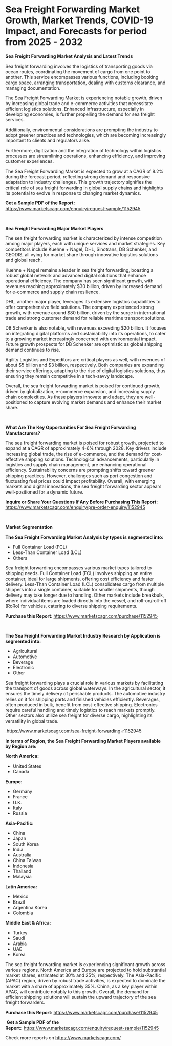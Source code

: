 <p><h1>Sea Freight Forwarding Market Growth, Market Trends, COVID-19 Impact, and Forecasts for period from 2025 - 2032</h1></p><p><strong>Sea Freight Forwarding Market Analysis and Latest Trends</strong></p>
<p><p>Sea freight forwarding involves the logistics of transporting goods via ocean routes, coordinating the movement of cargo from one point to another. This service encompasses various functions, including booking cargo space, arranging transportation, dealing with customs clearance, and managing documentation. </p><p>The Sea Freight Forwarding Market is experiencing notable growth, driven by increasing global trade and e-commerce activities that necessitate efficient logistics solutions. Enhanced infrastructure, especially in developing economies, is further propelling the demand for sea freight services. </p><p>Additionally, environmental considerations are prompting the industry to adopt greener practices and technologies, which are becoming increasingly important to clients and regulators alike. </p><p>Furthermore, digitization and the integration of technology within logistics processes are streamlining operations, enhancing efficiency, and improving customer experiences. </p><p>The Sea Freight Forwarding Market is expected to grow at a CAGR of 8.2% during the forecast period, reflecting strong demand and responsive adaptation to industry challenges. This growth trajectory signifies the critical role of sea freight forwarding in global supply chains and highlights its potential to evolve in response to changing market dynamics.</p></p>
<p><strong>Get a Sample PDF of the Report:&nbsp;</strong> <a href="https://www.marketscagr.com/enquiry/request-sample/1152945?utm_campaign=3263&utm_medium=2&utm_source=Github&utm_content=ia&utm_term=11032025&utm_id=sea-freight-forwarding">https://www.marketscagr.com/enquiry/request-sample/1152945</a></p>
<p>&nbsp;</p>
<p><strong>Sea Freight Forwarding Major Market Players</strong></p>
<p><p>The sea freight forwarding market is characterized by intense competition among major players, each with unique services and market strategies. Key competitors include Kuehne + Nagel, DHL, Sinotrans, DB Schenker, and GEODIS, all vying for market share through innovative logistics solutions and global reach.</p><p>Kuehne + Nagel remains a leader in sea freight forwarding, boasting a robust global network and advanced digital solutions that enhance operational efficiency. The company has seen significant growth, with revenues reaching approximately $30 billion, driven by increased demand for e-commerce and supply chain resilience.</p><p>DHL, another major player, leverages its extensive logistics capabilities to offer comprehensive field solutions. The company experienced strong growth, with revenue around $80 billion, driven by the surge in international trade and strong customer demand for reliable maritime transport solutions.</p><p>DB Schenker is also notable, with revenues exceeding $20 billion. It focuses on integrating digital platforms and sustainability into its operations, to cater to a growing market increasingly concerned with environmental impact. Future growth prospects for DB Schenker are optimistic as global shipping demand continues to rise.</p><p>Agility Logistics and Expeditors are critical players as well, with revenues of about $5 billion and $3 billion, respectively. Both companies are expanding their service offerings, adapting to the rise of digital logistics solutions, thus ensuring they remain competitive in a tech-savvy landscape.</p><p>Overall, the sea freight forwarding market is poised for continued growth, driven by globalization, e-commerce expansion, and increasing supply chain complexities. As these players innovate and adapt, they are well-positioned to capture evolving market demands and enhance their market share.</p></p>
<p>&nbsp;</p>
<p><strong>What Are The Key Opportunities For Sea Freight Forwarding Manufacturers?</strong></p>
<p><p>The sea freight forwarding market is poised for robust growth, projected to expand at a CAGR of approximately 4-6% through 2028. Key drivers include increasing global trade, the rise of e-commerce, and the demand for cost-effective shipping solutions. Technological advancements, particularly in logistics and supply chain management, are enhancing operational efficiency. Sustainability concerns are prompting shifts toward greener shipping practices. However, challenges such as port congestion and fluctuating fuel prices could impact profitability. Overall, with emerging markets and digital innovations, the sea freight forwarding sector appears well-positioned for a dynamic future.</p></p>
<p><strong>Inquire or Share Your Questions If Any Before Purchasing This Report:</strong> <a href="https://www.marketscagr.com/enquiry/pre-order-enquiry/1152945?utm_campaign=3263&utm_medium=2&utm_source=Github&utm_content=ia&utm_term=11032025&utm_id=sea-freight-forwarding">https://www.marketscagr.com/enquiry/pre-order-enquiry/1152945</a></p>
<p>&nbsp;</p>
<p><strong>Market Segmentation</strong></p>
<p><strong>The Sea Freight Forwarding Market Analysis by types is segmented into:</strong></p>
<p><ul><li>Full Container Load (FCL)</li><li>Less-Than Container Load (LCL)</li><li>Others</li></ul></p>
<p><p>Sea freight forwarding encompasses various market types tailored to shipping needs. Full Container Load (FCL) involves shipping an entire container, ideal for large shipments, offering cost efficiency and faster delivery. Less-Than Container Load (LCL) consolidates cargo from multiple shippers into a single container, suitable for smaller shipments, though delivery may take longer due to handling. Other markets include breakbulk, where individual items are loaded directly into the vessel, and roll-on/roll-off (RoRo) for vehicles, catering to diverse shipping requirements.</p></p>
<p><strong>Purchase this Report:&nbsp;</strong><a href="https://www.marketscagr.com/purchase/1152945?utm_campaign=3263&utm_medium=2&utm_source=Github&utm_content=ia&utm_term=11032025&utm_id=sea-freight-forwarding">https://www.marketscagr.com/purchase/1152945</a></p>
<p>&nbsp;</p>
<p><strong>The Sea Freight Forwarding Market Industry Research by Application is segmented into:</strong></p>
<p><ul><li>Agricultural</li><li>Automotive</li><li>Beverage</li><li>Electronic</li><li>Other</li></ul></p>
<p><p>Sea freight forwarding plays a crucial role in various markets by facilitating the transport of goods across global waterways. In the agricultural sector, it ensures the timely delivery of perishable products. The automotive industry relies on it for shipping parts and finished vehicles efficiently. Beverages, often produced in bulk, benefit from cost-effective shipping. Electronics require careful handling and timely logistics to reach markets promptly. Other sectors also utilize sea freight for diverse cargo, highlighting its versatility in global trade.</p></p>
<p><a href="https://www.marketscagr.com/sea-freight-forwarding-r1152945?utm_campaign=3263&utm_medium=2&utm_source=Github&utm_content=ia&utm_term=11032025&utm_id=sea-freight-forwarding">&nbsp;https://www.marketscagr.com/sea-freight-forwarding-r1152945</a></p>
<p><strong>In terms of Region, the Sea Freight Forwarding Market Players available by Region are:</strong></p>
<p>
    <p> <strong> North America: </strong>
        <ul>
            <li>United States</li>
            <li>Canada</li>
        </ul>
        </p> 
    <p> <strong> Europe: </strong>
        <ul>
            <li>Germany</li>
            <li>France</li>
            <li>U.K.</li>
            <li>Italy</li>
            <li>Russia</li>
        </ul>
        </p> 
    <p> <strong> Asia-Pacific: </strong>
        <ul>
            <li>China</li>
            <li>Japan</li>
            <li>South Korea</li>
            <li>India</li>
            <li>Australia</li>
            <li>China Taiwan</li>
            <li>Indonesia</li>
            <li>Thailand</li>
            <li>Malaysia</li>
        </ul>
        </p> 
    <p> <strong> Latin America: </strong>
        <ul>
            <li>Mexico</li>
            <li>Brazil</li>
            <li>Argentina Korea</li>
            <li>Colombia</li>
        </ul>
        </p> 
    <p> <strong> Middle East & Africa: </strong>
        <ul>
            <li>Turkey</li>
            <li>Saudi</li>
            <li>Arabia</li>
            <li>UAE</li>
            <li>Korea</li>
        </ul>
    </p>
    </p>
<p><p>The sea freight forwarding market is experiencing significant growth across various regions. North America and Europe are projected to hold substantial market shares, estimated at 30% and 25%, respectively. The Asia-Pacific (APAC) region, driven by robust trade activities, is expected to dominate the market with a share of approximately 35%. China, as a key player within APAC, will contribute notably to this growth. Overall, the demand for efficient shipping solutions will sustain the upward trajectory of the sea freight forwarders.</p></p>
<p><strong>Purchase this Report: </strong><a href="https://www.marketscagr.com/purchase/1152945?utm_campaign=3263&utm_medium=2&utm_source=Github&utm_content=ia&utm_term=11032025&utm_id=sea-freight-forwarding">https://www.marketscagr.com/purchase/1152945</a></p>
<p>&nbsp;<strong>Get a Sample PDF of the Report:&nbsp;&nbsp;</strong><a href="https://www.marketscagr.com/enquiry/request-sample/1152945?utm_campaign=3263&utm_medium=2&utm_source=Github&utm_content=ia&utm_term=11032025&utm_id=sea-freight-forwarding">https://www.marketscagr.com/enquiry/request-sample/1152945</a></p>
<p><strong></strong></p>
<p>Check more reports on <a href="https://www.marketscagr.com/?utm_campaign=3263&utm_medium=2&utm_source=Github&utm_content=ia&utm_term=11032025&utm_id=sea-freight-forwarding">https://www.marketscagr.com/</a></p>